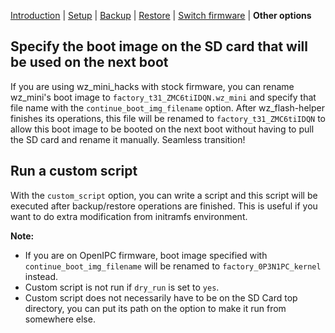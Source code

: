 [Introduction](README.md) | [Setup](README_setup.md) | [Backup](README_backup.md) | [Restore](README_restore.md) | [Switch firmware](README_switch_fw.md) | **Other options**

## Specify the boot image on the SD card that will be used on the next boot
If you are using wz_mini_hacks with stock firmware, you can rename wz_mini's boot image to `factory_t31_ZMC6tiIDQN.wz_mini` and specify that file name with the `continue_boot_img_filename` option. After wz_flash-helper finishes its operations, this file will be renamed to `factory_t31_ZMC6tiIDQN` to allow this boot image to be booted on the next boot without having to pull the SD card and rename it manually. Seamless transition!

## Run a custom script
With the `custom_script` option, you can write a script and this script will be executed after backup/restore operations are finished. This is useful if you want to do extra modification from initramfs environment.



**Note:**
- If you are on OpenIPC firmware, boot image specified with `continue_boot_img_filename` will be renamed to `factory_0P3N1PC_kernel` instead.
- Custom script is not run if `dry_run` is set to `yes`.
- Custom script does not necessarily have to be on the SD Card top directory, you can put its path on the option to make it run from somewhere else.


